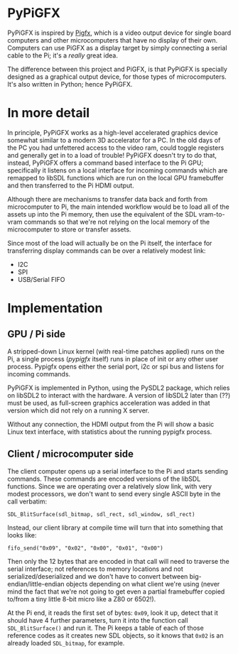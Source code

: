 # PyPiGFX

PyPiGFX is inspired by [Pigfx](https://github.com/fbergama/pigfx), which is a video output device for single board computers and other microcomputers that have no display of their own. Computers can use PiGFX as a display target by simply connecting a serial cable to the Pi; it's a *really* great idea.

The difference between this project and PiGFX, is that PyPiGFX is specially designed as a graphical output device, for those types of microcomputers. It's also written in Python; hence PyPiGFX.

# In more detail

In principle, PyPiGFX works as a high-level accelerated graphics device somewhat similar to a modern 3D accelerator for a PC. In the old days of the PC you had unfettered access to the video ram, could toggle registers and generally get in to a load of trouble! PyPiGFX doesn't try to do that, instead, PyPiGFX offers a command based interface to the Pi GPU; specifically it listens on a local interface for incoming commands which are remapped to libSDL functions which are run on the local GPU framebuffer and then transferred to the Pi HDMI output.

Although there are mechanisms to transfer data back and forth from microcomputer to Pi, the main intended workflow would be to load all of the assets up into the Pi memory, then use the equivalent of the SDL vram-to-vram commands so that we're not relying on the local memory of the microcomputer to store or transfer assets.

Since most of the load will actually be on the Pi itself, the interface for transferring display commands can be over a relatively modest link:

   * I2C
   * SPI
   * USB/Serial FIFO

# Implementation 

## GPU / Pi side

A stripped-down Linux kernel (with real-time patches applied) runs on the Pi, a single process (*pypigfx* itself) runs in place of init or any other user process. Pypigfx opens either the serial port, i2c or spi bus and listens for incoming commands.

PyPiGFX is implemented in Python, using the PySDL2 package, which relies on libSDL2 to interact with the hardware. A version of libSDL2 later than (??) must be used, as full-screen graphics acceleration was added in that version which did not rely on a running X server.

Without any connection, the HDMI output from the Pi will show a basic Linux text interface, with statistics about the running pypigfx process.

## Client / microcomputer side

The client computer opens up a serial interface to the Pi and starts sending commands. These commands are encoded versions of the libSDL functions. Since we are operating over a relatively slow link, with very modest processors, we don't want to send every single ASCII byte in the call verbatim:


    SDL_BlitSurface(sdl_bitmap, sdl_rect, sdl_window, sdl_rect)
    

Instead, our client library at compile time will turn that into something that looks like:


    fifo_send("0x09", "0x02", "0x00", "0x01", "0x00")


Then only the 12 bytes that are encoded in that call will need to traverse the serial interface; not references to memory locations and not serialized/deserialized and we don't have to convert between big-endian/little-endian objects depending on what client we're using (never mind the fact that we're not going to get even a partial framebuffer copied to/from a tiny little 8-bit micro like a Z80 or 6502!).

At the Pi end, it reads the first set of bytes: `0x09`, look it up, detect that it should have 4 further parameters, turn it into the function call `SDL_BlitSurface()` and run it. The Pi keeps a table of each of those reference codes as it creates new SDL objects, so it knows that `0x02` is an already loaded `SDL_bitmap`, for example.
